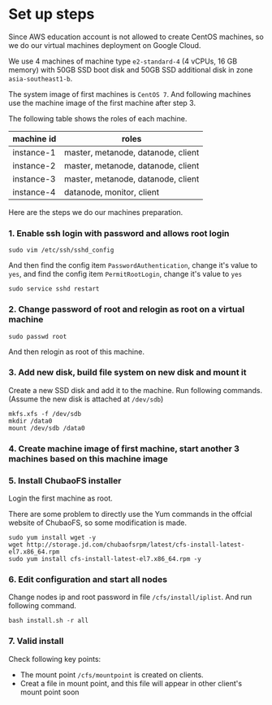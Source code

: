 # Set up steps

Since AWS education account is not allowed to create CentOS machines, so we do our virtual machines deployment on Google Cloud.

We use 4 machines of machine type `e2-standard-4` (4 vCPUs, 16 GB memory) with 50GB SSD boot disk and 50GB SSD additional disk in zone `asia-southeast1-b`.

The system image of first machines is `CentOS 7`. And following machines use the machine image of the first machine after step 3.

The following table shows the roles of each machine.

|machine id|roles|
|-|-|
|instance-1|master, metanode, datanode, client|
|instance-2|master, metanode, datanode, client|
|instance-3|master, metanode, datanode, client|
|instance-4|datanode, monitor, client|

Here are the steps we do our machines preparation.

### 1. Enable ssh login with password and allows root login

```shell
sudo vim /etc/ssh/sshd_config
```

And then find the config item `PasswordAuthentication`, change it's value to `yes`, and find the config item `PermitRootLogin`, change it's value to `yes`

```shell
sudo service sshd restart
```

### 2. Change password of root and relogin as root on a virtual machine

```shell
sudo passwd root
```

And then relogin as root of this machine.

### 3. Add new disk, build file system on new disk and mount it

Create a new SSD disk and add it to the machine. Run following commands. (Assume the new disk is attached at `/dev/sdb`)

```shell
mkfs.xfs -f /dev/sdb
mkdir /data0
mount /dev/sdb /data0
```

### 4. Create machine image of first machine, start another 3 machines based on this machine image

### 5. Install ChubaoFS installer

Login the first machine as root.

There are some problem to directly use the Yum commands in the offcial website of ChubaoFS, so some modification is made.

```shell
sudo yum install wget -y
wget http://storage.jd.com/chubaofsrpm/latest/cfs-install-latest-el7.x86_64.rpm
sudo yum install cfs-install-latest-el7.x86_64.rpm -y
```

### 6. Edit configuration and start all nodes

Change nodes ip and root password in file `/cfs/install/iplist`. And run following command.

```shell
bash install.sh -r all
```

### 7. Valid install

Check following key points:

- The mount point `/cfs/mountpoint` is created on clients.
- Creat a file in mount point, and this file will appear in other client's mount point soon